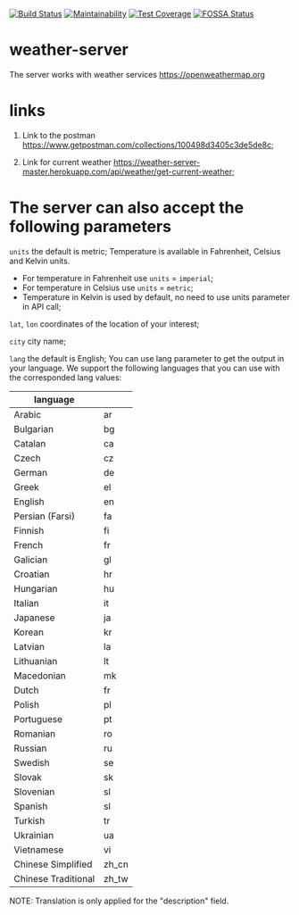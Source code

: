 [![Build Status](https://travis-ci.org/MegaRoks/weather-server.svg?branch=master)](https://travis-ci.org/MegaRoks/weather-server)
[![Maintainability](https://api.codeclimate.com/v1/badges/4dfd5d57a3abc0cbf0d8/maintainability)](https://codeclimate.com/github/MegaRoks/weather-server/maintainability)
[![Test Coverage](https://api.codeclimate.com/v1/badges/4dfd5d57a3abc0cbf0d8/test_coverage)](https://codeclimate.com/github/MegaRoks/weather-server/test_coverage)
[![FOSSA Status](https://app.fossa.com/api/projects/git%2Bgithub.com%2FMegaRoks%2Fweather-server.svg?type=shield)](https://app.fossa.com/projects/git%2Bgithub.com%2FMegaRoks%2Fweather-server?ref=badge_shield)
# weather-server
The server works with weather services https://openweathermap.org

# links

1) Link to the postman https://www.getpostman.com/collections/100498d3405c3de5de8c;

2) Link for current weather https://weather-server-master.herokuapp.com/api/weather/get-current-weather;

# The server can also accept the following parameters

`units` the default is metric;
Temperature is available in Fahrenheit, Celsius and Kelvin units.

- For temperature in Fahrenheit use `units` = `imperial`;
- For temperature in Celsius use `units` = `metric`;
- Temperature in Kelvin is used by default, no need to use units parameter in API call;

`lat`, `lon` coordinates of the location of your interest;

`city` city name;

`lang` the default is English;
You can use lang parameter to get the output in your language. We support the following languages that you can use with the corresponded lang values: 

| language            |                  |
|---------------------|------------------|
| Arabic              | ar               |
| Bulgarian           | bg               |
| Catalan             | ca               |
| Czech               | cz               |
| German              | de               |
| Greek               | el               |
| English             | en               |
| Persian (Farsi)     | fa               |
| Finnish             | fi               |
| French              | fr               |
| Galician            | gl               |
| Croatian            | hr               |
| Hungarian           | hu               |
| Italian             | it               |
| Japanese            | ja               |
| Korean              | kr               |
| Latvian             | la               |
| Lithuanian          | lt               |
| Macedonian          | mk               |
| Dutch               | fr               |
| Polish              | pl               |
| Portuguese          | pt               |
| Romanian            | ro               |
| Russian             | ru               |
| Swedish             | se               |
| Slovak              | sk               |
| Slovenian           | sl               |
| Spanish             | sl               |
| Turkish             | tr               |
| Ukrainian           | ua               |
| Vietnamese          | vi               |
| Chinese Simplified  | zh_cn            |
| Chinese Traditional | zh_tw            |

NOTE: Translation is only applied for the "description" field.
